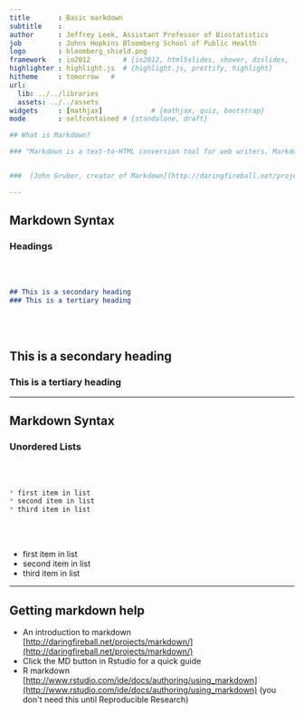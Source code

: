 ```yaml
---
title       : Basic markdown
subtitle    : 
author      : Jeffrey Leek, Assistant Professor of Biostatistics 
job         : Johns Hopkins Bloomberg School of Public Health
logo        : bloomberg_shield.png
framework   : io2012        # {io2012, html5slides, shower, dzslides, ...}
highlighter : highlight.js  # {highlight.js, prettify, highlight}
hitheme     : tomorrow   # 
url:
  lib: ../../libraries
  assets: ../../assets
widgets     : [mathjax]            # {mathjax, quiz, bootstrap}
mode        : selfcontained # {standalone, draft}

## What is Markdown?

### "Markdown is a text-to-HTML conversion tool for web writers. Markdown allows you to write using an easy-to-read, easy-to-write plain text format, then convert it to structurally valid XHTML (or HTML)."


###  [John Gruber, creator of Markdown](http://daringfireball.net/projects/markdown/) 

---
```


## Markdown Syntax

### Headings

<br></br>

```markdown
## This is a secondary heading
### This is a tertiary heading
```

<br></br>
## This is a secondary heading
### This is a tertiary heading

---

## Markdown Syntax

### Unordered Lists

<br></br>

```markdown
* first item in list
* second item in list
* third item in list
```

<br></br>
* first item in list
* second item in list
* third item in list

---

## Getting markdown help

* An introduction to markdown [http://daringfireball.net/projects/markdown/](http://daringfireball.net/projects/markdown/)
* Click the MD button in Rstudio for a quick guide 
* R markdown [http://www.rstudio.com/ide/docs/authoring/using_markdown](http://www.rstudio.com/ide/docs/authoring/using_markdown) (you don't need this until Reproducible Research)

